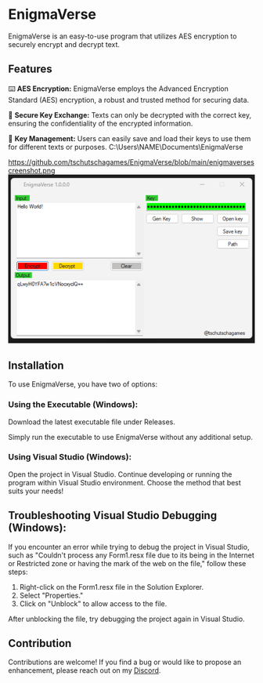 # EnigmaVerse

EnigmaVerse is an easy-to-use program that utilizes AES encryption to securely encrypt and decrypt text.

## Features

⌨️ **AES Encryption:** EnigmaVerse employs the Advanced Encryption Standard (AES) encryption, a robust and trusted method for securing data.

🔑 **Secure Key Exchange:** Texts can only be decrypted with the correct key, ensuring the confidentiality of the encrypted information.

🔐 **Key Management:** Users can easily save and load their keys to use them for different texts or purposes. C:\Users\NAME\Documents\EnigmaVerse

https://github.com/tschutschagames/EnigmaVerse/blob/main/enigmaversescreenshot.png
![Screenshot EnigmaVerse](https://github.com/tschutschagames/EnigmaVerse/blob/main/enigmaversescreenshot.png)
## Installation
To use EnigmaVerse, you have two of options:

### Using the Executable (Windows):
Download the latest executable file under Releases.

Simply run the executable to use EnigmaVerse without any additional setup.

### Using Visual Studio (Windows):
Open the project in Visual Studio.
Continue developing or running the program within Visual Studio environment.
Choose the method that best suits your needs!

## Troubleshooting Visual Studio Debugging (Windows):
If you encounter an error while trying to debug the project in Visual Studio, such as "Couldn't process any Form1.resx file due to its being in the Internet or Restricted zone or having the mark of the web on the file," follow these steps:
1. Right-click on the Form1.resx file in the Solution Explorer.
2. Select "Properties."
3. Click on "Unblock" to allow access to the file.

After unblocking the file, try debugging the project again in Visual Studio.

## Contribution
Contributions are welcome! If you find a bug or would like to propose an enhancement, please reach out on my [Discord](discord.com/invite/bpBw3dzrzD).  
